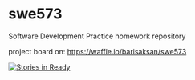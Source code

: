 # swe573
Software Development Practice homework repository

project board on:
https://waffle.io/barisaksan/swe573

[![Stories in Ready](https://badge.waffle.io/barisaksan/swe573.svg?label=ready&title=Ready)](http://waffle.io/barisaksan/swe573)
